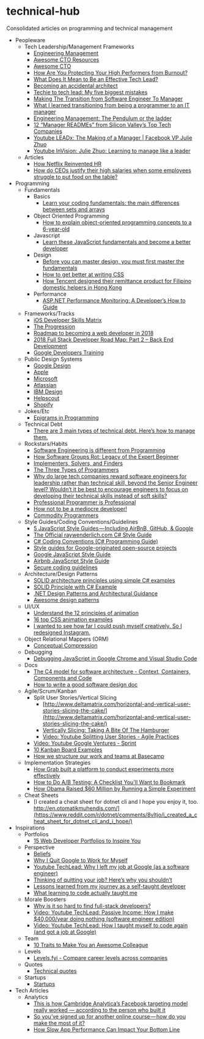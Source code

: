# technical-hub

Consolidated articles on programming and technical management

- Peopleware
  - Tech Leadership/Management Frameworks
    - [Engineering Management](https://github.com/charlax/engineering-management)
    - [Awesome CTO Resources](https://github.com/mateusz-brainhub/awesome-cto-resources)
    - [Awesome CTO](https://github.com/kuchin/awesome-cto)
    - [How Are You Protecting Your High Performers from Burnout?](https://hbr.org/2018/06/how-are-you-protecting-your-high-performers-from-burnout?utm_source=linkedin&utm_campaign=hbr&utm_medium=social)  
    - [What Does It Mean to Be an Effective Tech Lead?](https://blog.coleadership.com/what-does-it-mean-to-be-an-effective-tech-lead/?utm_source=effectiveengineer&utm_medium=blog&utm_campaign=what-does-it-mean-to-be-an-effective-tech-lead)    
    - [Becoming an accidental architect](https://www.oreilly.com/ideas/becoming-an-accidental-architect)
    - [Techie to tech lead: My five biggest mistakes](https://www.thoughtworks.com/insights/blog/techie-tech-lead-my-5-biggest-mistakes)
    - [Making The Transition from Software Engineer To Manager](https://medium.com/@CodeFellows/making-the-transition-from-software-engineer-to-manager-3a12b11efe79)
    - [What I learned transitioning from being a programmer to an IT manager](https://m.dotdev.co/what-i-learned-transitioning-from-being-a-programmer-to-an-it-manager-8e58e7b406)
    - [Engineering Management: The Pendulum or the ladder](https://charity.wtf/2019/01/04/engineering-management-the-pendulum-or-the-ladder/)
    - [12 “Manager READMEs” from Silicon Valley’s Top Tech Companies](https://hackernoon.com/12-manager-readmes-from-silicon-valleys-top-tech-companies-26588a660afe)
    - [Youtube LEADx: The Making of a Manager | Facebook VP Julie Zhuo](https://www.youtube.com/watch?v=te6sGLblLGQ&t=728s)
    - [Youtube InVision: Julie Zhuo: Learning to manage like a leader](https://www.youtube.com/watch?v=iPkKs0GbLas&t=938s)
  - Articles
    - [How Netflix Reinvented HR](https://hbr.org/2014/01/how-netflix-reinvented-hr)
    - [How do CEOs justify their high salaries when some employees struggle to put food on the table?](https://www.quora.com/How-do-CEOs-justify-their-high-salaries-when-some-employees-struggle-to-put-food-on-the-table)
- Programming  
  - Fundamentals
    - Basics
      - [Learn your coding fundamentals: the main differences between sets and arrays](https://medium.freecodecamp.org/learn-your-coding-fundamentals-the-main-differences-between-sets-and-arrays-4a9ed29bfb2f)
    - Object Oriented Programming
      - [How to explain object-oriented programming concepts to a 6-year-old](https://medium.freecodecamp.org/object-oriented-programming-concepts-21bb035f7260)
    - Javascript
      - [Learn these JavaScript fundamentals and become a better developer](https://medium.freecodecamp.org/learn-these-javascript-fundamentals-and-become-a-better-developer-2a031a0dc9cf)
    - Design
      - [Before you can master design, you must first master the fundamentals](https://medium.freecodecamp.org/before-you-can-master-design-you-must-first-master-the-fundamentals-1981a2af1fda)
      - [How to get better at writing CSS](https://medium.freecodecamp.org/how-to-get-better-at-writing-css-a1732c32a72f)
      - [How Tencent designed their remittance product for Filipino domestic helpers in Hong Kong](https://medium.com/@somarianne/how-tencent-designed-their-remittance-product-for-filipino-domestic-helpers-in-hong-kong-985b09b2d11e)
    - Performance
      - [ASP.NET Performance Monitoring: A Developer’s How to Guide](https://stackify.com/asp-net-performance-monitoring-developers-guide/)
  - Frameworks/Tracks
    - [iOS Developer Skills Matrix](https://github.com/BohdanOrlov/ios-skills-matrix)
    - [The Progression](https://twitter.com/rakyll/status/1007729432201592832)
    - [Roadmap to becoming a web developer in 2018](https://github.com/kamranahmedse/developer-roadmap)
    - [2018 Full Stack Developer Road Map: Part 2 – Back End Development](http://fullbit.ca/full-stack-developer-road-map-part-2-back-end-development/)
    - [Google Developers Training](https://developers.google.com/training/)
  - Public Design Systems
    - [Google Design](https://design.google)
    - [Apple](https://developer.apple.com/design/)
    - [Microsoft](https://www.microsoft.com/design)
    - [Atlassian](https://atlassian.design)
    - [IBM Design](https://www.ibm.com/design)
    - [Helpscout](https://style.helpscout.com)
    - [Shopify](https://polaris.shopify.com)
  - Jokes/Etc
    - [Epigrams in Programming](http://www.cs.yale.edu/homes/perlis-alan/quotes.html)
  - Technical Debt
    - [There are 3 main types of technical debt. Here’s how to manage them.](https://hackernoon.com/there-are-3-main-types-of-technical-debt-heres-how-to-manage-them-4a3328a4c50c)
  - Rockstars/Habits
    - [Software Engineering is different from Programming](https://medium.com/@samerbuna/software-engineering-is-different-from-programming-b108c135af26)
    - [How Software Groups Rot: Legacy of the Expert Beginner](https://daedtech.com/how-software-groups-rot-legacy-of-the-expert-beginner/)
    - [Implementers, Solvers, and Finders](https://rkoutnik.com/2016/04/21/implementers-solvers-and-finders.html)
    - [The Three Types of Programmers](https://mkdev.me/en/posts/the-three-types-of-programmers)
    - [Why do large tech companies reward software engineers for leadership rather than technical skill, beyond the Senior Engineer level? Wouldn’t it be best to encourage engineers to focus on developing their technical skills instead of soft skills?](https://www.quora.com/Why-do-large-tech-companies-reward-software-engineers-for-leadership-rather-than-technical-skill-beyond-the-Senior-Engineer-level-Wouldn-t-it-be-best-to-encourage-engineers-to-focus-on-developing-their-technical)
    - [Professional Programmer is Professional](https://culturedperl.com/professional-programmer-is-professional-8ce3015757be)
    - [How not to be a mediocre developer!](https://hackernoon.com/how-not-to-be-a-mediocre-developer-c59a49f97fc5)
    - [Commodity Programmers](http://wiki.c2.com/?CommodityProgrammers)
  - Style Guides/Coding Conventions/Guidelines
    - [5 JavaScript Style Guides — Including AirBnB, GitHub, & Google](https://codeburst.io/5-javascript-style-guides-including-airbnb-github-google-88cbc6b2b7aa)
    - [The Official raywenderlich.com C# Style Guide](https://github.com/raywenderlich/c-sharp-style-guide)
    - [C# Coding Conventions (C# Programming Guide)](https://docs.microsoft.com/en-us/dotnet/csharp/programming-guide/inside-a-program/coding-conventions)
    - [Style guides for Google-originated open-source projects](https://github.com/google/styleguide)
    - [Google JavaScript Style Guide](https://google.github.io/styleguide/jsguide.html)
    - [Airbnb JavaScript Style Guide](https://github.com/airbnb/javascript/blob/master/README.md)
    - [Secure coding guidelines](https://docs.microsoft.com/en-us/dotnet/standard/security/secure-coding-guidelines)
  - Architecture/Design Patterns
    - [SOLID architecture principles using simple C# examples](https://www.codeproject.com/Articles/703634/SOLID-architecture-principles-using-simple-Csharp)
    - [SOLID Principle with C# Example](https://www.codeproject.com/Tips/1033646/SOLID-Principle-with-Csharp-Example)
    - [.NET Design Patterns and Architectural Guidance](http://www.dofactory.com/net/design-patterns)
    - [Awesome design patterns](https://github.com/DovAmir/awesome-design-patterns)
  - UI/UX
    - [Understand the 12 principles of animation](https://www.creativebloq.com/advice/understand-the-12-principles-of-animation)
    - [16 top CSS animation examples](https://www.creativebloq.com//inspiration/css-animation-examples?utm_source=Adestra&utm_medium=email&utm_campaign=23249&utm_term=637339&utm_content=399253)
    - [I wanted to see how far I could push myself creatively. So I redesigned Instagram.](https://medium.freecodecamp.org/i-wanted-to-see-how-far-i-could-push-myself-creatively-so-i-redesigned-instagram-1ff99f28fa8b)
  - Object Relational Mappers (ORM)
    - [Conceptual Compression](https://m.signalvnoise.com/conceptual-compression-means-beginners-dont-need-to-know-sql-hallelujah-661c1eaed983)
  - Debugging
    - [Debugging JavaScript in Google Chrome and Visual Studio Code](https://scotch.io/tutorials/debugging-javascript-in-google-chrome-and-visual-studio-code?utm_source=feedblitz&utm_medium=FeedBlitzRss&utm_campaign=scotch_io)
  - Docs
    - [The C4 model for software architecture - Context, Containers, Components and Code](https://c4model.com/)
    - [How to write a good software design doc](https://medium.freecodecamp.org/how-to-write-a-good-software-design-document-66fcf019569c)
  - Agile/Scrum/Kanban
    - Split User Stories/Vertical Slicing
      - [http://www.deltamatrix.com/horizontal-and-vertical-user-stories-slicing-the-cake/](http://www.deltamatrix.com/horizontal-and-vertical-user-stories-slicing-the-cake/)
      - [Vertically Slicing: Taking A Bite Of The Hamburger](https://apple-brook.com/vertically-slicing-taking-a-bite-of-the-hamburger/)
      - [Video: Youtube Splitting User Stories - Agile Practices](https://youtu.be/EDT0HMtDwYI)
    - [Video: Youtube Google Ventures - Sprint](https://www.youtube.com/user/GoogleVentures)
    - [10 Kanban Board Examples](https://leankit.com/learn/kanban/kanban-board-examples-for-development-and-operations/)
    - [How we structure our work and teams at Basecamp](https://m.signalvnoise.com/how-we-structure-our-work-and-teams-at-basecamp/)
  - Implementation Strategies
    - [How Grab built a platform to conduct experiments more effectively](https://www.techinasia.com/talk/grab-experimentation-platform)
    - [How to Do A/B Testing: A Checklist You'll Want to Bookmark](https://blog.hubspot.com/marketing/how-to-do-a-b-testing)
    - [How Obama Raised $60 Million by Running a Simple Experiment](https://blog.optimizely.com/2010/11/29/how-obama-raised-60-million-by-running-a-simple-experiment/)
  - Cheat Sheets
    - [I created a cheat sheet for dotnet cli and I hope you enjoy it, too. http://en.otomatikmuhendis.com/](https://www.reddit.com/r/dotnet/comments/8vltjo/i_created_a_cheat_sheet_for_dotnet_cli_and_i_hope/)
- Inspirations
  - Portfolios
    - [15 Web Developer Portfolios to Inspire You](https://medium.freecodecamp.org/15-web-developer-portfolios-to-inspire-you-137fb1743cae)
  - Perspective
    - [Beliefs](http://theoatmeal.com/comics/believe)
    - [Why I Quit Google to Work for Myself](https://mtlynch.io/why-i-quit-google/)
    - [Youtube TechLead: Why I left my job at Google (as a software engineer)](https://youtu.be/EcojyBV4QJ4)
    - [Thinking of quitting your job? Here’s why you shouldn’t](https://www.techinasia.com/thinking-quitting-job-heres)
    - [Lessons learned from my journey as a self-taught developer](https://medium.freecodecamp.org/lessons-learned-from-my-journey-as-a-self-taught-developer-41b97067730)
    - [What learning to code actually taught me](https://medium.freecodecamp.org/what-learning-to-code-actually-taught-me-a11fd850af0a)
  - Morale Boosters
    - [Why is it so hard to find full-stack developers?](https://www.quora.com/Why-is-it-so-hard-to-find-full-stack-developers/answer/Terry-Lambert?share=f35e73e4&srid=pRa)
    - [Video: Youtube TechLead: Passive Income: How I make $40,000/year doing nothing (software engineer edition)](https://youtu.be/u4oMEljRzBY)
    - [Video: Youtube TechLead: How I taught myself to code again (and got a job at Google)](https://youtu.be/YUZjoow6Zdk)
  - Team
    - [10 Traits to Make You an Awesome Colleague](https://medium.com/@maigh/10-traits-to-make-you-an-awesome-colleague-10ec44301fe8)
  - Levels
    - [Levels.fyi - Compare career levels across companies](https://www.levels.fyi)
  - Quotes
    - [Technical quotes](https://github.com/norlairene/technical-quotes)
  - Startups
    - [Startups](https://github.com/norlairene/startups)
- Tech Articles
  - Analytics
    - [This is how Cambridge Analytica’s Facebook targeting model really worked — according to the person who built it](http://www.niemanlab.org/2018/03/this-is-how-cambridge-analyticas-facebook-targeting-model-really-worked-according-to-the-person-who-built-it/)
    - [So you’ve signed up for another online course — how do you make the most of it?](https://medium.freecodecamp.org/so-youve-signed-up-for-another-online-course-how-do-you-make-the-most-of-it-a8d8f28823cb)
    - [How Slow App Performance Can Impact Your Bottom Line](https://stackify.com/slow-app-performance-bottom-line/?utm_medium=pushnotifications&utm_source=onesignal&utm_campaign=onesignal)
